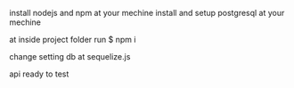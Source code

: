 install nodejs and npm at your mechine
install and setup postgresql at your mechine

at inside project folder
run 
$ npm i

change setting db at sequelize.js

api ready to test

